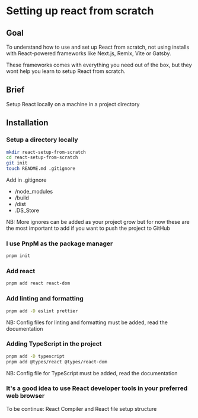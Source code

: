 # Setting up  react from scratch

## Goal

To understand how to use and set up React from scratch, not using installs 
with React-powered frameworks like Next.js, Remix, Vite or Gatsby.

These frameworks comes with everything you need out of the box, but they wont
help you learn to setup React from scratch.

## Brief

Setup React locally on a machine in a project directory

## Installation

### Setup a directory locally
```bash
mkdir react-setup-from-scratch
cd react-setup-from-scratch
git init
touch README.md .gitignore
```
Add in .gitignore
- /node_modules
- /build
- /dist
- .DS_Store

NB: More ignores can be added as your project grow but for now these are the most important to add if you want to push the project to GitHub 

### I use PnpM as the package manager 
```bash
pnpm init
```
### Add react
```bash
pnpm add react react-dom
```

### Add linting and formatting
```bash
pnpm add -D eslint prettier
```
NB: Config files for linting and formatting must be added, read the documentation 

### Adding TypeScript in the project
```bash
pnpm add -D typescript
pnpm add @types/react @types/react-dom
```
NB: Config file for TypeScript must be added, read the documentation 

### It's a good idea to use React developer tools in your preferred web browser

To be continue: React Compiler and React file setup structure
